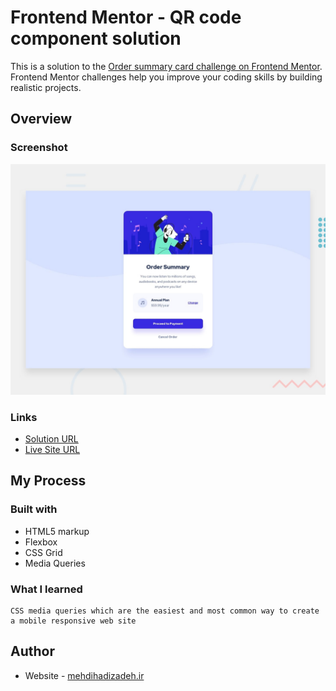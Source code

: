 # Frontend Mentor - QR code component solution

This is a solution to the [Order summary card challenge on Frontend Mentor](https://www.frontendmentor.io/challenges/order-summary-component-QlPmajDUj). Frontend Mentor challenges help you improve your coding skills by building realistic projects.

## Overview

### Screenshot

![](assets/design/desktop-preview.jpg)

### Links

- [Solution URL](https://www.frontendmentor.io/solutions/order-summary-component-SS8fhwugKL)
- [Live Site URL](https://mehdihadizadeh.github.io/Order-summary-component/)

## My Process

### Built with

- HTML5 markup
- Flexbox
- CSS Grid
- Media Queries

### What I learned

    CSS media queries which are the easiest and most common way to create a mobile responsive web site

## Author

- Website - [mehdihadizadeh.ir](https://mehdihadizadeh.ir/)
